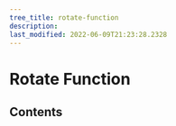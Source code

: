 ```yaml
---
tree_title: rotate-function
description: 
last_modified: 2022-06-09T21:23:28.2328
---
```


# Rotate Function

## Contents
